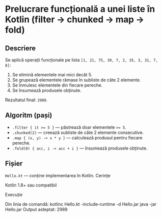 # Prelucrare funcțională a unei liste în Kotlin (filter → chunked → map → fold)

## Descriere
Se aplică operații funcționale pe lista `[1, 21, 75, 39, 7, 2, 35, 3, 31, 7, 8]`:
1. Se elimină elementele mai mici decât 5.
2. Se grupează elementele rămase în subliste de câte 2 elemente.
3. Se înmulesc elementele din fiecare pereche.
4. Se însumează produsele obținute.

Rezultatul final: `2989`.

## Algoritm (pași)
- `.filter { it >= 5 }` — păstrează doar elementele `>= 5`.
- `.chunked(2)` — creează subliste de câte 2 elemente consecutive.
- `.map { (x, y) -> x * y }` — calculează produsul pentru fiecare pereche.
- `.fold(0) { acc, i -> acc + i }` — însumează produsele obținute.

## Fișier
`Hello.kt` — conține implementarea în Kotlin.
Cerințe

Kotlin 1.8+ sau compatibil

Execuție

Din linia de comandă:
kotlinc Hello.kt -include-runtime -d Hello.jar
java -jar Hello.jar
Output asteptat:
2989
